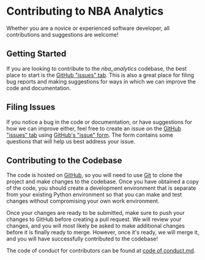 # Contributing to NBA Analytics

Whether you are a novice or experienced software developer, all contributions and suggestions are welcome!

## Getting Started

If you are looking to contribute to the *nba_analytics* codebase, the best place to start is the [GitHub "issues" tab](https://github.com/ubco-mds-2020-labs/nba_analytics/issues). This is also a great place for filing bug reports and making suggestions for ways in which we can improve the code and documentation.

## Filing Issues

If you notice a bug in the code or documentation, or have suggestions for how we can improve either, feel free to create an issue on the [GitHub "issues" tab](https://github.com/ubco-mds-2020-labs/nba_analytics/issues) using [GitHub's "issue" form](https://github.com/ubco-mds-2020-labs/nba_analytics/issues/new). The form contains some questions that will help us best address your issue.

## Contributing to the Codebase

The code is hosted on [GitHub](https://github.com/ubco-mds-2020-labs/nba_analytics), so you will need to use [Git](https://git-scm.com/) to clone the project and make changes to the codebase. Once you have obtained a copy of the code, you should create a development environment that is separate from your existing Python environment so that you can make and test changes without compromising your own work environment.

Once your changes are ready to be submitted, make sure to push your changes to GitHub before creating a pull request. We will review your changes, and you will most likely be asked to make additional changes before it is finally ready to merge. However, once it's ready, we will merge it, and you will have successfully contributed to the codebase!

The code of conduct for contributors can be found at [code of conduct.md](https://github.com/ubco-mds-2020-labs/nba_analytics/blob/main/Code%20of%20Conduct.md).

